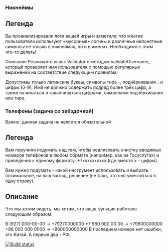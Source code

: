 ### Никнеймы
## Легенда
Вы проанализировали логи вашей игры и заметили, что многие пользователи используют «мусорные» логины и различные непонятные символы не только в никнеймах, но и в именах. Необходимо с этим что-то делать!

Описание
Реализуйте класс Validator с методом validateUsername, который проверяет имя пользователя с помощью регулярных выражений на соответствие следующим правилам:

Допустимы только латинские буквы, символы тире -, подчёркивания _ и цифры (0-9);
Имя не должно содержать подряд более трёх цифр, а также начинаться и заканчиваться цифрами, символами подчёркивания или тире.

### Телефоны (задача со звёздочкой)
Важно: данная задача не является обязательной

## Легенда
Вам поручили подумать над тем, чтобы реализовать очистку вводимых номеров телефонов в любом формате (например, как на Госуслугах) и приведения к единому формату: +7xxxxxxxxxx (где вместо x - цифры).

Вам нужно подумать - какой инструмент использовать и выбрать оптимальное, на ваш взгляд, решение (не факт, что оно уместиться в одну строку).

## Описание
Что мы хотим видеть, мы хотим, что ваша функция работала следующим образом:

8 (927) 000-00-00 -> +79270000000
+7 960 000 00 00 -> +79600000000
+86 000 000 0000 -> +860000000000
В последнем номере нет ошибки, это Китай. А первые два - РФ.

[![Build status](https://ci.appveyor.com/api/projects/status/aew0bo5my9kgcwd0?svg=true)](https://ci.appveyor.com/project/exceptr/regexp)